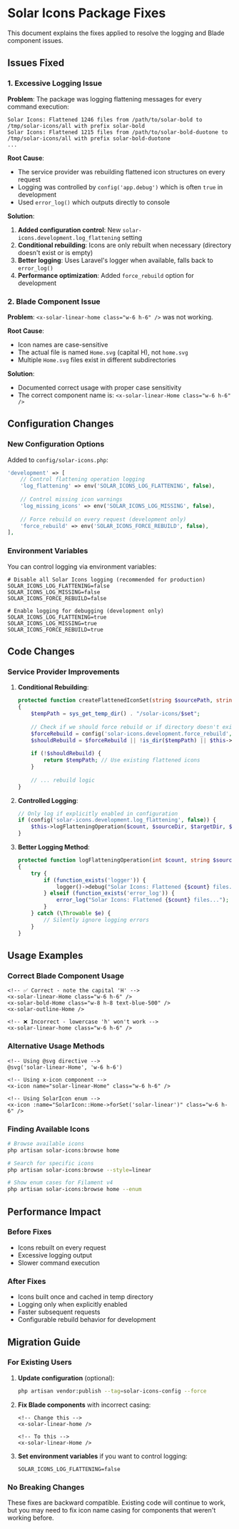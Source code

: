 # Solar Icons Package Fixes

This document explains the fixes applied to resolve the logging and Blade component issues.

## Issues Fixed

### 1. Excessive Logging Issue

**Problem**: The package was logging flattening messages for every command execution:
```
Solar Icons: Flattened 1246 files from /path/to/solar-bold to /tmp/solar-icons/all with prefix solar-bold
Solar Icons: Flattened 1215 files from /path/to/solar-bold-duotone to /tmp/solar-icons/all with prefix solar-bold-duotone
...
```

**Root Cause**: 
- The service provider was rebuilding flattened icon structures on every request
- Logging was controlled by `config('app.debug')` which is often `true` in development
- Used `error_log()` which outputs directly to console

**Solution**:
1. **Added configuration control**: New `solar-icons.development.log_flattening` setting
2. **Conditional rebuilding**: Icons are only rebuilt when necessary (directory doesn't exist or is empty)
3. **Better logging**: Uses Laravel's logger when available, falls back to `error_log()`
4. **Performance optimization**: Added `force_rebuild` option for development

### 2. Blade Component Issue

**Problem**: `<x-solar-linear-home class="w-6 h-6" />` was not working.

**Root Cause**: 
- Icon names are case-sensitive
- The actual file is named `Home.svg` (capital H), not `home.svg`
- Multiple `Home.svg` files exist in different subdirectories

**Solution**:
- Documented correct usage with proper case sensitivity
- The correct component name is: `<x-solar-linear-Home class="w-6 h-6" />`

## Configuration Changes

### New Configuration Options

Added to `config/solar-icons.php`:

```php
'development' => [
    // Control flattening operation logging
    'log_flattening' => env('SOLAR_ICONS_LOG_FLATTENING', false),
    
    // Control missing icon warnings
    'log_missing_icons' => env('SOLAR_ICONS_LOG_MISSING', false),
    
    // Force rebuild on every request (development only)
    'force_rebuild' => env('SOLAR_ICONS_FORCE_REBUILD', false),
],
```

### Environment Variables

You can control logging via environment variables:

```env
# Disable all Solar Icons logging (recommended for production)
SOLAR_ICONS_LOG_FLATTENING=false
SOLAR_ICONS_LOG_MISSING=false
SOLAR_ICONS_FORCE_REBUILD=false

# Enable logging for debugging (development only)
SOLAR_ICONS_LOG_FLATTENING=true
SOLAR_ICONS_LOG_MISSING=true
SOLAR_ICONS_FORCE_REBUILD=true
```

## Code Changes

### Service Provider Improvements

1. **Conditional Rebuilding**:
   ```php
   protected function createFlattenedIconSet(string $sourcePath, string $set): ?string
   {
       $tempPath = sys_get_temp_dir() . "/solar-icons/$set";
       
       // Check if we should force rebuild or if directory doesn't exist
       $forceRebuild = config('solar-icons.development.force_rebuild', false);
       $shouldRebuild = $forceRebuild || !is_dir($tempPath) || $this->isDirectoryEmpty($tempPath);
       
       if (!$shouldRebuild) {
           return $tempPath; // Use existing flattened icons
       }
       
       // ... rebuild logic
   }
   ```

2. **Controlled Logging**:
   ```php
   // Only log if explicitly enabled in configuration
   if (config('solar-icons.development.log_flattening', false)) {
       $this->logFlatteningOperation($count, $sourceDir, $targetDir, $setPrefix);
   }
   ```

3. **Better Logging Method**:
   ```php
   protected function logFlatteningOperation(int $count, string $sourceDir, string $targetDir, string $setPrefix): void
   {
       try {
           if (function_exists('logger')) {
               logger()->debug("Solar Icons: Flattened {$count} files...");
           } elseif (function_exists('error_log')) {
               error_log("Solar Icons: Flattened {$count} files...");
           }
       } catch (\Throwable $e) {
           // Silently ignore logging errors
       }
   }
   ```

## Usage Examples

### Correct Blade Component Usage

```blade
<!-- ✅ Correct - note the capital 'H' -->
<x-solar-linear-Home class="w-6 h-6" />
<x-solar-bold-Home class="w-8 h-8 text-blue-500" />
<x-solar-outline-Home />

<!-- ❌ Incorrect - lowercase 'h' won't work -->
<x-solar-linear-home class="w-6 h-6" />
```

### Alternative Usage Methods

```blade
<!-- Using @svg directive -->
@svg('solar-linear-Home', 'w-6 h-6')

<!-- Using x-icon component -->
<x-icon name="solar-linear-Home" class="w-6 h-6" />

<!-- Using SolarIcon enum -->
<x-icon :name="SolarIcon::Home->forSet('solar-linear')" class="w-6 h-6" />
```

### Finding Available Icons

```bash
# Browse available icons
php artisan solar-icons:browse home

# Search for specific icons
php artisan solar-icons:browse --style=linear

# Show enum cases for Filament v4
php artisan solar-icons:browse home --enum
```

## Performance Impact

### Before Fixes
- Icons rebuilt on every request
- Excessive logging output
- Slower command execution

### After Fixes
- Icons built once and cached in temp directory
- Logging only when explicitly enabled
- Faster subsequent requests
- Configurable rebuild behavior for development

## Migration Guide

### For Existing Users

1. **Update configuration** (optional):
   ```bash
   php artisan vendor:publish --tag=solar-icons-config --force
   ```

2. **Fix Blade components** with incorrect casing:
   ```blade
   <!-- Change this -->
   <x-solar-linear-home />
   
   <!-- To this -->
   <x-solar-linear-Home />
   ```

3. **Set environment variables** if you want to control logging:
   ```env
   SOLAR_ICONS_LOG_FLATTENING=false
   ```

### No Breaking Changes

These fixes are backward compatible. Existing code will continue to work, but you may need to fix icon name casing for components that weren't working before.
